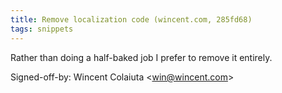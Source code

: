 ```yaml
---
title: Remove localization code (wincent.com, 285fd68)
tags: snippets
---
```


Rather than doing a half-baked job I prefer to remove it entirely.

Signed-off-by: Wincent Colaiuta &lt;win@wincent.com&gt;
